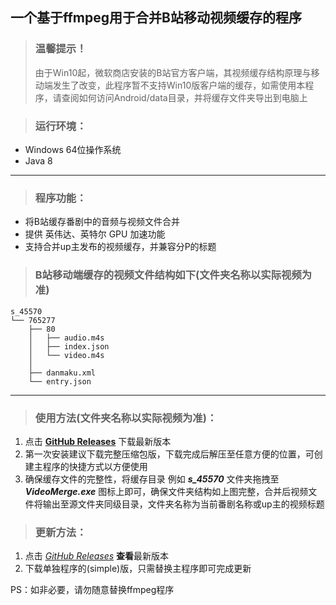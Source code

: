 ## 一个基于ffmpeg用于合并B站移动视频缓存的程序

> ### 温馨提示！
> 由于Win10起，微软商店安装的B站官方客户端，其视频缓存结构原理与移动端发生了改变，此程序暂不支持Win10版客户端的缓存，如需使用本程序，请查阅如何访问Android/data目录，并将缓存文件夹导出到电脑上

> ### 运行环境：

- Windows 64位操作系统
- Java 8

---

> ### 程序功能：

- 将B站缓存番剧中的音频与视频文件合并
- 提供 英伟达、英特尔 GPU 加速功能
- 支持合并up主发布的视频缓存，并兼容分P的标题

> ### B站移动端缓存的视频文件结构如下(文件夹名称以实际视频为准)

```
s_45570
└── 765277
    ├── 80
    │   ├── audio.m4s
    │   ├── index.json
    │   └── video.m4s
    │
    ├── danmaku.xml
    └── entry.json
```

---

> ### 使用方法(文件夹名称以实际视频为准)：
1. 点击 **[GitHub Releases](https://github.com/Server-WX/BiliBiliVideoMerge/releases)** 下载最新版本
2. 第一次安装建议下载完整压缩包版，下载完成后解压至任意方便的位置，可创建主程序的快捷方式以方便使用
3. 确保缓存文件的完整性，将缓存目录 例如 **_s_45570_** 文件夹拖拽至 **_VideoMerge.exe_** 图标上即可，确保文件夹结构如上图完整，合并后视频文件将输出至源文件夹同级目录，文件夹名称为当前番剧名称或up主的视频标题

> ### 更新方法：
1. 点击 *[GitHub Releases](https://github.com/Server-WX/BiliBiliVideoMerge/releases)* **查看**最新版本
2. 下载单独程序的(simple)版，只需替换主程序即可完成更新

PS：如非必要，请勿随意替换ffmpeg程序